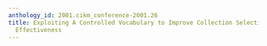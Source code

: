```yaml
---
anthology_id: 2001.cikm_conference-2001.26
title: Exploiting A Controlled Vocabulary to Improve Collection Selection and Retrieval
  Effectiveness
---
```

